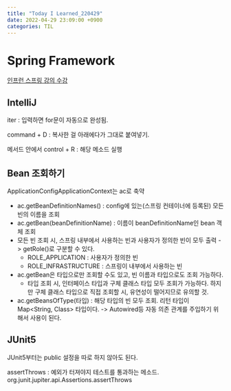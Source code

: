 ```yaml
---
title: "Today I Learned_220429"
date: 2022-04-29 23:09:00 +0900
categories: TIL
---
```


# Spring Framework
[인프런 스프링 강의 수강](https://www.inflearn.com/course/%EC%8A%A4%ED%94%84%EB%A7%81-%ED%95%B5%EC%8B%AC-%EC%9B%90%EB%A6%AC-%EA%B8%B0%EB%B3%B8%ED%8E%B8/dashboard)


## IntelliJ
iter : 입력하면 for문이 자동으로 완성됨.

command + D : 복사한 걸 아래에다가 그대로 붙여넣기.

메서드 안에서 control + R : 해당 메소드 실행

## Bean 조회하기
ApplicationConfigApplicationContext는 ac로 축약
- ac.getBeanDefinitionNames() : config에 있는(스프링 컨테이너에 등록된) 모든 빈의 이름을 조회
- ac.getBean(beanDefinitionName) : 이름이 beanDefinitionName인 bean 객체 조회
- 모든 빈 조회 시, 스프링 내부에서 사용하는 빈과 사용자가 정의한 빈이 모두 출력 -> getRole()로 구분할 수 있다.
  - ROLE_APPLICATION : 사용자가 정의한 빈
  - ROLE_INFRASTRUCTURE : 스프링이 내부에서 사용하는 빈
- ac.getBean은 타입으로만 조회할 수도 있고, 빈 이름과 타입으로도 조회 가능하다.
  - 타입 조회 시, 인터페이스 타입과 구체 클래스 타입 모두 조회가 가능하다. 하지만 구체 클래스 타입으로 직접 조회할 시, 유연성이 떨어지므로 유의할 것.
- ac.getBeansOfType(타입) : 해당 타입의 빈 모두 조회. 리턴 타입이 Map<String, Class> 타입이다. -> Autowired등 자동 의존 관계를 주입하기 위해서 사용이 된다.

## JUnit5
JUnit5부터는 public 설정을 따로 하지 않아도 된다.

assertThrows : 예외가 터져야지 테스트를 통과하는 메소드. org.junit.jupiter.api.Assertions.assertThrows

